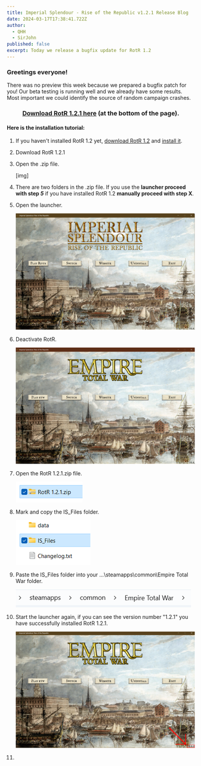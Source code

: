```yaml
---
title: Imperial Splendour - Rise of the Republic v1.2.1 Release Blog
date: 2024-03-17T17:38:41.722Z
author:
  - QHH
  - SirJohn
published: false
excerpt: Today we release a bugfix update for RotR 1.2
---
```

### Greetings everyone!

There was no preview this week because we prepared a bugfix patch for you! Our beta testing is running well and we already have some results. Most important we could identify the source of random campaign crashes.

<center>

### [Download RotR 1.2.1 here](https://imperialsplendour.com/download) (at the bottom of the page).

</center>

#### Here is the installation tutorial:

1. If you haven't installed RotR 1.2 yet, [download RotR 1.2](https://imperialsplendour.com/download) and [install it](https://imperialsplendour.com/blog/2022-08-01-rotr-12-installation-tutorial). 
2. Download RotR 1.2.1
3. Open the .zip file.

   \[img]
4. There are two folders in the .zip file. If you use the **launcher proceed with step *5*** if you have installed RotR 1.2 **manually proceed with step X**.
5. Open the launcher.

   ![](../_img/launcher-1.png)


6. Deactivate RotR.

   ![](../_img/launcher-2.png)
7. Open the RotR 1.2.1.zip file.

   ![](../_img/launcher-3.png)
8. Mark and copy the IS_Files folder.

   ![](../_img/launcher-4.png)
9. Paste the IS_Files folder into your ...\steamapps\common\Empire Total War folder.

   ![](../_img/launcher-5.png)
10. Start the launcher again, if you can see the version number "1.2.1" you have successfully installed RotR 1.2.1.

    ![](../_img/launcher-6.png)
11.